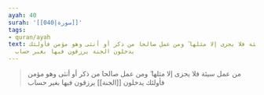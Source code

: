 ```yaml
---
ayah: 40
surah: '[[040|سورة]]'
tags:
- quran/ayah
text: من عمل سيئة فلا يجزى إلا مثلها ۖ ومن عمل صالحا من ذكر أو أنثى وهو مؤمن فأولئك
  يدخلون الجنة يرزقون فيها بغير حساب
---
```

> من عمل سيئة فلا يجزى إلا مثلها ۖ ومن عمل صالحا من ذكر أو أنثى وهو مؤمن فأولئك يدخلون [[الجنة]] يرزقون فيها بغير حساب

